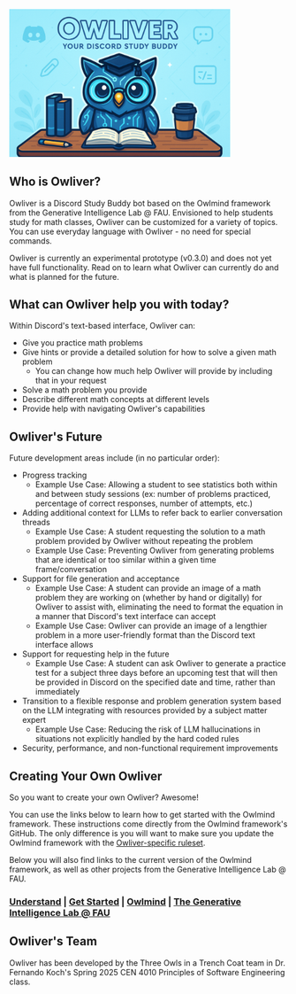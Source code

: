 <img src="docs/images/Owliver_Banner.png" width=400>

## Who is Owliver?
Owliver is a Discord Study Buddy bot based on the Owlmind framework from the Generative Intelligence Lab @ FAU. Envisioned to help students study for math classes, Owliver can be customized for a variety of topics. You can use everyday language with Owliver - no need for special commands.

Owliver is currently an experimental prototype (v0.3.0) and does not yet have full functionality. Read on to learn what Owliver can currently do and what is planned for the future.

## What can Owliver help you with today?
Within Discord's text-based interface, Owliver can:  
* Give you practice math problems
* Give hints or provide a detailed solution for how to solve a given math problem
  * You can change how much help Owliver will provide by including that in your request
* Solve a math problem you provide
* Describe different math concepts at different levels
* Provide help with navigating Owliver's capabilities

## Owliver's Future
Future development areas include (in no particular order):  
* Progress tracking
  * Example Use Case: Allowing a student to see statistics both within and between study sessions (ex: number of problems practiced, percentage of correct responses, number of attempts, etc.)
* Adding additional context for LLMs to refer back to earlier conversation threads
  * Example Use Case: A student requesting the solution to a math problem provided by Owliver without repeating the problem
  * Example Use Case: Preventing Owliver from generating problems that are identical or too similar within a given time frame/conversation
* Support for file generation and acceptance
  * Example Use Case: A student can provide an image of a math problem they are working on (whether by hand or digitally) for Owliver to assist with, eliminating the need to format the equation in a manner that Discord's text interface can accept
  * Example Use Case: Owliver can provide an image of a lengthier problem in a more user-friendly format than the Discord text interface allows
* Support for requesting help in the future
  * Example Use Case: A student can ask Owliver to generate a practice test for a subject three days before an upcoming test that will then be provided in Discord on the specified date and time, rather than immediately
* Transition to a flexible response and problem generation system based on the LLM integrating with resources provided by a subject matter expert 
  * Example Use Case: Reducing the risk of LLM hallucinations in situations not explicitly handled by the hard coded rules
* Security, performance, and non-functional requirement improvements

## Creating Your Own Owliver
So you want to create your own Owliver? Awesome! 

You can use the links below to learn how to get started with the Owlmind framework. These instructions come directly from the Owlmind framework's GitHub. The only difference is you will want to make sure you update the Owlmind framework with the [Owliver-specific ruleset](./rules/bot-rules-owliver.csv).

Below you will also find links to the current version of the Owlmind framework, as well as other projects from the Generative Intelligence Lab @ FAU.

### [Understand](./OWLMIND_SETUP.md) | [Get Started](./OWLMIND_SETUP.md#getting-started) | [Owlmind](https://github.com/genilab/owlmind) | [The Generative Intelligence Lab @ FAU](https://github.com/genilab)


## Owliver's Team
Owliver has been developed by the Three Owls in a Trench Coat team in Dr. Fernando Koch's Spring 2025 CEN 4010 Principles of Software Engineering class.